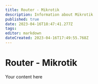 ```yaml
---
title: Router - Mikrotik
description: Information about Mikrotik
published: true
date: 2023-04-16T18:47:41.277Z
tags: 
editor: markdown
dateCreated: 2023-04-16T17:49:55.768Z
---
```


# Router - Mikrotik
Your content here